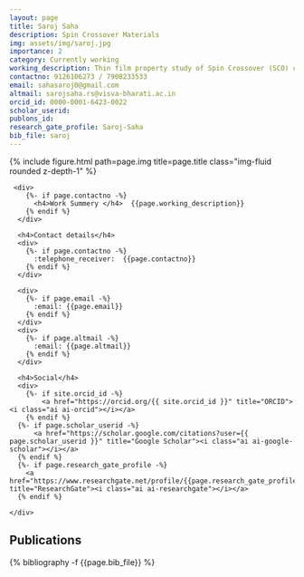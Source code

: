 ```yaml
---
layout: page
title: Saroj Saha
description: Spin Crossover Materials
img: assets/img/saroj.jpg
importance: 2
category: Currently working
working_description: Thin film property study of Spin Crossover (SCO) complex. Metal dilution effect study on spin crossover complex. Development of methanol sensor study.  Development and fabrication of useful spin-based memory devices. 
contactno: 9126106273 / 7908233533
email: sahasaroj0@gmail.com
altmail: sarojsaha.rs@visva-bharati.ac.in
orcid_id: 0000-0001-6423-0022
scholar_userid: 
publons_id: 
research_gate_profile: Saroj-Saha
bib_file: saroj
---
```

<div class="row">
    <div class="col-sm mt-3 mt-md-0">
        {% include figure.html path=page.img title=page.title class="img-fluid rounded z-depth-1" %}
    </div>
     <div class="col-sm mt-3 mt-md-0">

     <div>
        {%- if page.contactno -%}
          <h4>Work Summery </h4>  {{page.working_description}} 
        {% endif %}
      </div>
      
      <h4>Contact details</h4>
      <div>
        {%- if page.contactno -%}
          :telephone_receiver:  {{page.contactno}} 
        {% endif %}
      </div>

      <div>
        {%- if page.email -%}
          :email: {{page.email}}
        {% endif %}
      </div>
      <div>
        {%- if page.altmail -%}
          :email: {{page.altmail}}
        {% endif %}
      </div>
      
      <h4>Social</h4>
      <div>
        {%- if site.orcid_id -%}
            <a href="https://orcid.org/{{ site.orcid_id }}" title="ORCID"><i class="ai ai-orcid"></i></a>
        {% endif %}
      {%- if page.scholar_userid -%}
          <a href="https://scholar.google.com/citations?user={{ page.scholar_userid }}" title="Google Scholar"><i class="ai ai-google-scholar"></i></a>
      {% endif %}
      {%- if page.research_gate_profile -%}
        <a href="https://www.researchgate.net/profile/{{page.research_gate_profile}}/" title="ResearchGate"><i class="ai ai-researchgate"></i></a>
      {% endif %}
        
    </div>
</div>
</div>

<div class="publications">
<h2>Publications</h2>
{% bibliography -f {{page.bib_file}} %}
</div>

